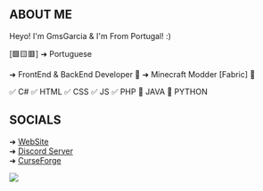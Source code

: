 ## ABOUT ME
Heyo! I'm GmsGarcia & I'm From Portugal! :)  

[🟩🟨🟥] ➜ Portuguese

➜ FrontEnd & BackEnd Developer 🌉
➜ Minecraft Modder [Fabric] 🌄

✅ C# 
✅ HTML
✅ CSS
✅ JS
✅ PHP
📖 JAVA
📖 PYTHON

## SOCIALS
➜ [WebSite](http://gmsgarcia.ga)  
➜ [Discord Server](https://discord.gg/VSgTpTGZ8A)  
➜ [CurseForge](https://authors.curseforge.com/members/gmsg4rci4)  


![](https://komarev.com/ghpvc/?username=GmsGarcia&style=flat-square&color=blue)


